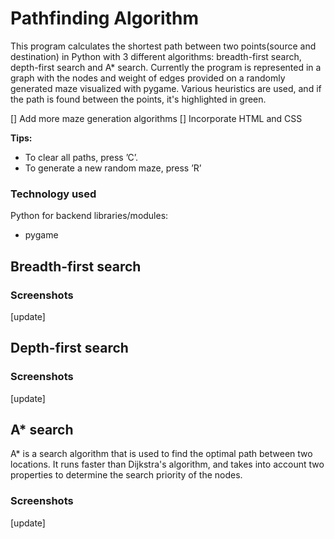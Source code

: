 # Pathfinding Algorithm

This program calculates the shortest path between two points(source and destination) in Python with 3 different algorithms: breadth-first search, depth-first search and A* search. Currently the program is represented in a graph with the nodes and weight of edges provided on a randomly generated maze visualized with pygame. Various heuristics are used, and if the path is found between the points, it's highlighted in green.

[] Add more maze generation algorithms 
[] Incorporate HTML and CSS

__Tips:__
* To clear all paths, press ’C’.
* To generate a new random maze, press ’R’

### Technology used
Python for backend
libraries/modules:
* pygame

## Breadth-first search
### Screenshots
[update]

## Depth-first search 
### Screenshots
[update]

## A* search
A* is a search algorithm that is used to find the optimal path between two locations. It runs faster than Dijkstra's algorithm, and takes into account two properties to determine the search priority of the nodes.
### Screenshots
[update]
